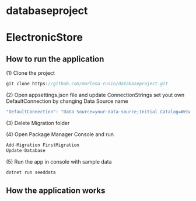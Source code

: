 # databaseproject


# ElectronicStore



## How to run the application

(1) Clone the project 


```java
git clone https://github.com/marlena-rusin/databaseproject.git
```

(2) Open appsettings.json file and update ConnectionStrings set yout own DefaultConnection by changing Data Source name 

```java
"DefaultConnection": "Data Source=your-data-source;Initial Catalog=WebApp;Integrated Security=True;Connect Timeout=30;Encrypt=False;Trust Server Certificate=False;Application Intent=ReadWrite;Multi Subnet Failover=False"
```
(3) Delete Migration folder 

(4) Open Package Manager Console and run 
```java
Add-Migration FirstMigration
Update-Database
```
(5) Run the app in console with sample data 

```java
dotnet run seeddata
```

## How the application works 
